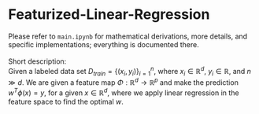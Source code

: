 # Featurized-Linear-Regression
Please refer to `main.ipynb` for mathematical derivations, more details, and specific implementations; everything is documented there. 
<br>
<br>
Short description: <br>
Given a labeled data set $D_{train}=\{(x_i, y_i)\}_{i=1}^n$, where $x_i \in \mathbb R^d$, $y_i \in \mathbb R$, and $n \gg d$. We are given a feature map $\Phi : \mathbb R^d \to \mathbb R^p$ and make the prediction $w^T \phi(x) = y$, for a given $x \in \mathbb R^d$, where we apply linear regression in the feature space to find the optimal $w$. 
